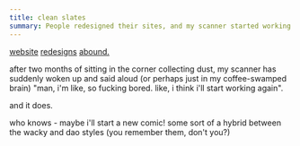 ```yaml
---
title: clean slates
summary: People redesigned their sites, and my scanner started working.
---
```


[website](http://www.nickd.org/) [redesigns](http://www.praystation.com/) [abound.](http://www.davezilla.com/)

after two months of sitting in the corner collecting dust, my scanner has suddenly woken up and said aloud (or perhaps just in my coffee-swamped brain) "man, i'm like, so fucking bored. like, i think i'll start working again".

and it does.

who knows - maybe i'll start a new comic! some sort of a hybrid between the wacky and dao styles (you remember them, don't you?)